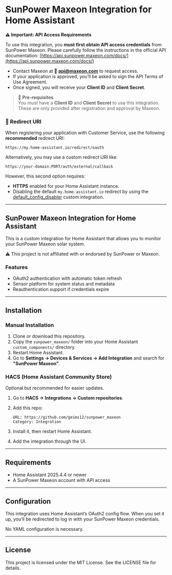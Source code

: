 # SunPower Maxeon Integration for Home Assistant

**⚠️ Important: API Access Requirements**

To use this integration, you **must first obtain API access credentials** from SunPower Maxeon. Please carefully follow the instructions in the official API documentation: [https://api.sunpower.maxeon.com/docs/](https://api.sunpower.maxeon.com/docs/)

- Contact Maxeon at 📧 **api@maxeon.com** to request access.
- If your application is approved, you’ll be asked to sign the API Terms of Use Agreement.
- Once signed, you will receive your **Client ID** and **Client Secret**.

> 🔑 **Pre-requisites**  
> You *must* have a **Client ID** and **Client Secret** to use this integration. These are only provided after registration and approval by Maxeon.

### 🔄 Redirect URI

When registering your application with Customer Service, use the following **recommended** redirect URI:

```
https://my.home-assistant.io/redirect/oauth
```

Alternatively, you may use a custom redirect URI like:

```
https://your-domain:PORT/auth/external/callback
```

However, this second option requires:
- **HTTPS** enabled for your Home Assistant instance.
- Disabling the default `my.home-assistant.io` redirect by using the [default_config_disabler](https://github.com/tronikos/default_config_disabler) custom integration.

---

## SunPower Maxeon Integration for Home Assistant

This is a custom integration for Home Assistant that allows you to monitor your SunPower Maxeon solar system.

⚠️ This project is not affiliated with or endorsed by SunPower or Maxeon.

### Features

- OAuth2 authentication with automatic token refresh  
- Sensor platform for system status and metadata  
- Reauthentication support if credentials expire  

---

## Installation

### Manual Installation

1. Clone or download this repository.
2. Copy the `sunpower_maxeon/` folder into your Home Assistant `custom_components/` directory.
3. Restart Home Assistant.
4. Go to **Settings → Devices & Services → Add Integration** and search for **"SunPower Maxeon"**.

### HACS (Home Assistant Community Store)

Optional but recommended for easier updates.

1. Go to **HACS → Integrations → Custom repositories**.
2. Add this repo:

    ```
    URL: https://github.com/geims12/sunpower_maxeon  
    Category: Integration
    ```

3. Install it, then restart Home Assistant.
4. Add the integration through the UI.

---

## Requirements

- Home Assistant 2025.4.4 or newer  
- A SunPower Maxeon account with API access  

---

## Configuration

This integration uses Home Assistant’s OAuth2 config flow. When you set it up, you’ll be redirected to log in with your SunPower Maxeon credentials.

No YAML configuration is necessary.

---

## License

This project is licensed under the MIT License. See the LICENSE file for details.